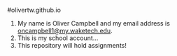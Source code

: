 

#olivertw.github.io
1. My name is Oliver Campbell and my email address is oncampbell1@my.waketech.edu.
2. This is my school account...
3. This repository will hold assignments!

